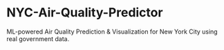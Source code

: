 # NYC-Air-Quality-Predictor
ML-powered Air Quality Prediction &amp; Visualization for New York City using real government data.
